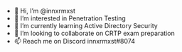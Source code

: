 - 👋 Hi, I’m @innxrmxst
- 👀 I’m interested in Penetration Testing
- 🌱 I’m currently learning Active Directory Security
- 💞️ I’m looking to collaborate on CRTP exam preparation
- 📫 Reach me on Discord innxrmxst#8074

<!---
innxrmxst/innxrmxst is a ✨ special ✨ repository because its `README.md` (this file) appears on your GitHub profile.
You can click the Preview link to take a look at your changes.
--->
